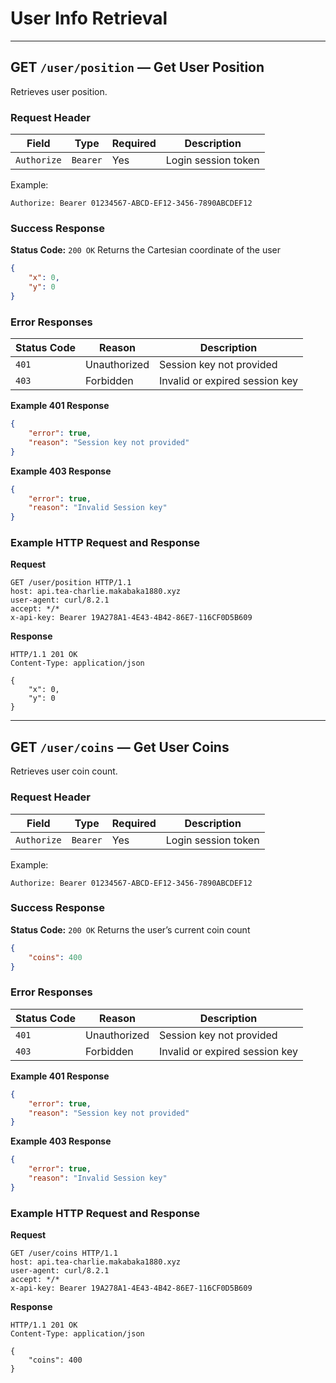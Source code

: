 # User Info Retrieval

---

## GET `/user/position` — Get User Position

Retrieves user position.

### Request Header
| Field       | Type     | Required | Description         |
|-------------|----------|----------|---------------------|
| `Authorize` | `Bearer` | Yes      | Login session token |

Example:
```http
Authorize: Bearer 01234567-ABCD-EF12-3456-7890ABCDEF12
```

### Success Response

**Status Code:** `200 OK`
Returns the Cartesian coordinate of the user

```json
{
    "x": 0,
	"y": 0
}
```

### Error Responses

| Status Code | Reason       | Description                    |
|-------------|--------------|--------------------------------|
| `401`       | Unauthorized | Session key not provided       |
| `403`       | Forbidden    | Invalid or expired session key |

**Example 401 Response**

```json
{
    "error": true,
    "reason": "Session key not provided"
}
```

**Example 403 Response**

```json
{
    "error": true,
    "reason": "Invalid Session key"
}
```

### Example HTTP Request and Response

**Request**

```http
GET /user/position HTTP/1.1
host: api.tea-charlie.makabaka1880.xyz
user-agent: curl/8.2.1
accept: */*
x-api-key: Bearer 19A278A1-4E43-4B42-86E7-116CF0D5B609
```

**Response**

```http
HTTP/1.1 201 OK
Content-Type: application/json

{
    "x": 0,
	"y": 0
}
```

---

## GET `/user/coins` — Get User Coins

Retrieves user coin count.

### Request Header
| Field       | Type     | Required | Description         |
|-------------|----------|----------|---------------------|
| `Authorize` | `Bearer` | Yes      | Login session token |

Example:
```http
Authorize: Bearer 01234567-ABCD-EF12-3456-7890ABCDEF12
```

### Success Response

**Status Code:** `200 OK`
Returns the user’s current coin count

```json
{
    "coins": 400
}
```

### Error Responses

| Status Code | Reason       | Description                    |
|-------------|--------------|--------------------------------|
| `401`       | Unauthorized | Session key not provided       |
| `403`       | Forbidden    | Invalid or expired session key |

**Example 401 Response**

```json
{
    "error": true,
    "reason": "Session key not provided"
}
```

**Example 403 Response**

```json
{
    "error": true,
    "reason": "Invalid Session key"
}
```

### Example HTTP Request and Response

**Request**

```http
GET /user/coins HTTP/1.1
host: api.tea-charlie.makabaka1880.xyz
user-agent: curl/8.2.1
accept: */*
x-api-key: Bearer 19A278A1-4E43-4B42-86E7-116CF0D5B609
```

**Response**

```http
HTTP/1.1 201 OK
Content-Type: application/json

{
    "coins": 400
}
```
